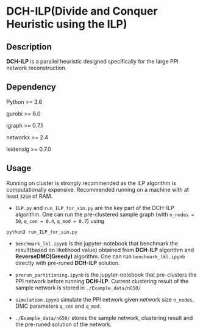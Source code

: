 # DCH-ILP(Divide  and  Conquer  Heuristic  using the ILP)

## Description
**DCH-ILP** is a parallel heuristic designed specifically for the large PPI network reconstruction.

## Dependency
Python >= 3.6

gurobi >= 8.0

igraph >= 0.7.1

networkx >= 2.4

leidenalg >= 0.7.0

## Usage
Running on cluster is strongly recommended as the ILP algorithm is computationally expensive. Recommended running on a machine with at least `32GB` of RAM.

* `ILP.py` and `run_ILP_for_sim.py` are the key part of the DCH-ILP algorithm. One can run the pre-clustered sample graph (with `n_nodes = 50`, `q_con = 0.4`, `q_mod = 0.7`) using

```{bash}
python3 run_ILP_for_sim.py
```

* `benchmark_lkl.ipynb` is the jupyter-notebook that benchmark the result(based on likelihood value) obtained from **DCH-ILP** algorithm and **ReverseDMC(Greedy)** algorithm. One can run `benchmark_lkl.ipynb` directly with pre-runed **DCH-ILP** solution.

* `prerun_partitioning.ipynb` is the jupyter-notebook that pre-clusters the PPI network before running **DCH-ILP**. Current clustering result of the sample network is stored in `./Example_data/nG50/`

* `simulation.ipynb` simulate the PPI network given network size `n_nodes`, DMC parameters `q_con` and `q_mod`.

* `./Example_data/nG50/` stores the sample network, clustering result and the pre-runed solution of the network.






